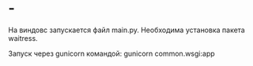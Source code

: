 # -
На виндовс запускается файл main.py. Необходима установка пакета waitress.

Запуск через gunicorn командой: gunicorn common.wsgi:app
